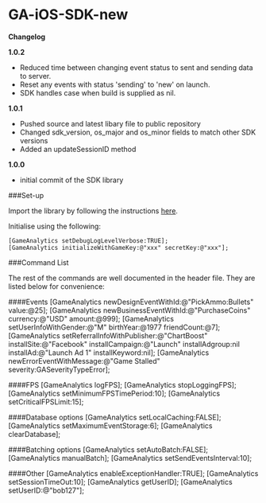 GA-iOS-SDK-new
==============

**Changelog**

**1.0.2**

- Reduced time between changing event status to sent and sending data to server.
- Reset any events with status 'sending' to 'new' on launch.
- SDK handles case when build is supplied as nil.

**1.0.1**

- Pushed source and latest libary file to public repository
- Changed sdk_version, os_major and os_minor fields to match other SDK versions
- Added an updateSessionID method

**1.0.0**

- initial commit of the SDK library

###Set-up

Import the library by following the instructions [here](http://support.gameanalytics.com/hc/en-us/articles/201813726-Download-and-setup).

Initialise using the following:

    [GameAnalytics setDebugLogLevelVerbose:TRUE];
    [GameAnalytics initializeWithGameKey:@"xxx" secretKey:@"xxx"];

###Command List

The rest of the commands are well documented in the header file. They are listed below for convenience:

####Events
    [GameAnalytics newDesignEventWithId:@"PickAmmo:Bullets" value:@25];
    [GameAnalytics newBusinessEventWithId:@"PurchaseCoins" currency:@"USD" amount:@999];
    [GameAnalytics setUserInfoWithGender:@"M" birthYear:@1977 friendCount:@7];
    [GameAnalytics setReferralInfoWithPublisher:@"ChartBoost" installSite:@"Facebook" installCampaign:@"Launch" installAdgroup:nil installAd:@"Launch Ad 1" installKeyword:nil];
    [GameAnalytics newErrorEventWithMessage:@"Game Stalled" severity:GASeverityTypeError];

####FPS
    [GameAnalytics logFPS];
    [GameAnalytics stopLoggingFPS];
    [GameAnalytics setMinimumFPSTimePeriod:10];
    [GameAnalytics setCriticalFPSLimit:15];

####Database options
    [GameAnalytics setLocalCaching:FALSE];
    [GameAnalytics setMaximumEventStorage:6];
    [GameAnalytics clearDatabase];

####Batching options
    [GameAnalytics setAutoBatch:FALSE];
    [GameAnalytics manualBatch];
    [GameAnalytics setSendEventsInterval:10];

####Other
    [GameAnalytics enableExceptionHandler:TRUE];
    [GameAnalytics setSessionTimeOut:10];
    [GameAnalytics getUserID];
    [GameAnalytics setUserID:@"bob127"];

